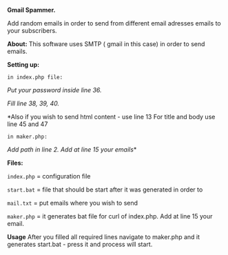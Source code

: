

 **Gmail Spammer.**


Add random emails in order to send from different email adresses emails to your subscribers. 

**About:**
This software uses SMTP ( gmail in this case) in order to send emails.


**Setting up:**

    in index.php file:

*Put your password inside line 36.*

*Fill line 38, 39, 40.*

*Also if you wish to send html content - use line 13
For title and body use line 45 and 47

    in maker.php:

*Add path in line 2. 
Add at line 15 your emails**


**Files:**

`index.php` = configuration file

`start.bat` = file that should be start after it was generated in order to

`mail.txt` = put emails where you wish to send 

`maker.php` = it generates bat file for curl of index.php. Add at line 15 your email.


**Usage**
After you filled all required lines navigate to maker.php and it generates start.bat - press it and process will start.



